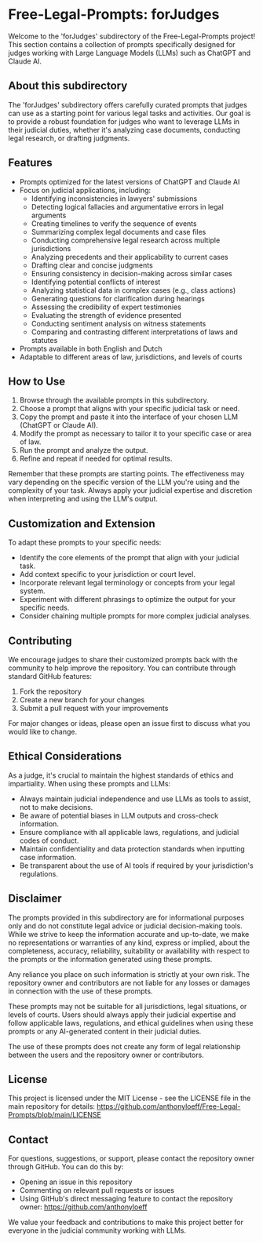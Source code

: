 # Free-Legal-Prompts: forJudges
Welcome to the 'forJudges' subdirectory of the Free-Legal-Prompts project! This section contains a collection of prompts specifically designed for judges working with Large Language Models (LLMs) such as ChatGPT and Claude AI.

## About this subdirectory
The 'forJudges' subdirectory offers carefully curated prompts that judges can use as a starting point for various legal tasks and activities. Our goal is to provide a robust foundation for judges who want to leverage LLMs in their judicial duties, whether it's analyzing case documents, conducting legal research, or drafting judgments.

## Features
- Prompts optimized for the latest versions of ChatGPT and Claude AI
- Focus on judicial applications, including:
  - Identifying inconsistencies in lawyers' submissions
  - Detecting logical fallacies and argumentative errors in legal arguments
  - Creating timelines to verify the sequence of events
  - Summarizing complex legal documents and case files
  - Conducting comprehensive legal research across multiple jurisdictions
  - Analyzing precedents and their applicability to current cases
  - Drafting clear and concise judgments
  - Ensuring consistency in decision-making across similar cases
  - Identifying potential conflicts of interest
  - Analyzing statistical data in complex cases (e.g., class actions)
  - Generating questions for clarification during hearings
  - Assessing the credibility of expert testimonies
  - Evaluating the strength of evidence presented
  - Conducting sentiment analysis on witness statements
  - Comparing and contrasting different interpretations of laws and statutes
- Prompts available in both English and Dutch
- Adaptable to different areas of law, jurisdictions, and levels of courts

## How to Use
1. Browse through the available prompts in this subdirectory.
2. Choose a prompt that aligns with your specific judicial task or need.
3. Copy the prompt and paste it into the interface of your chosen LLM (ChatGPT or Claude AI).
4. Modify the prompt as necessary to tailor it to your specific case or area of law.
5. Run the prompt and analyze the output.
6. Refine and repeat if needed for optimal results.

Remember that these prompts are starting points. The effectiveness may vary depending on the specific version of the LLM you're using and the complexity of your task. Always apply your judicial expertise and discretion when interpreting and using the LLM's output.

## Customization and Extension
To adapt these prompts to your specific needs:

- Identify the core elements of the prompt that align with your judicial task.
- Add context specific to your jurisdiction or court level.
- Incorporate relevant legal terminology or concepts from your legal system.
- Experiment with different phrasings to optimize the output for your specific needs.
- Consider chaining multiple prompts for more complex judicial analyses.

## Contributing
We encourage judges to share their customized prompts back with the community to help improve the repository. You can contribute through standard GitHub features:

1. Fork the repository
2. Create a new branch for your changes
3. Submit a pull request with your improvements

For major changes or ideas, please open an issue first to discuss what you would like to change.

## Ethical Considerations
As a judge, it's crucial to maintain the highest standards of ethics and impartiality. When using these prompts and LLMs:

- Always maintain judicial independence and use LLMs as tools to assist, not to make decisions.
- Be aware of potential biases in LLM outputs and cross-check information.
- Ensure compliance with all applicable laws, regulations, and judicial codes of conduct.
- Maintain confidentiality and data protection standards when inputting case information.
- Be transparent about the use of AI tools if required by your jurisdiction's regulations.

## Disclaimer
The prompts provided in this subdirectory are for informational purposes only and do not constitute legal advice or judicial decision-making tools. While we strive to keep the information accurate and up-to-date, we make no representations or warranties of any kind, express or implied, about the completeness, accuracy, reliability, suitability or availability with respect to the prompts or the information generated using these prompts.

Any reliance you place on such information is strictly at your own risk. The repository owner and contributors are not liable for any losses or damages in connection with the use of these prompts.

These prompts may not be suitable for all jurisdictions, legal situations, or levels of courts. Users should always apply their judicial expertise and follow applicable laws, regulations, and ethical guidelines when using these prompts or any AI-generated content in their judicial duties.

The use of these prompts does not create any form of legal relationship between the users and the repository owner or contributors.

## License
This project is licensed under the MIT License - see the LICENSE file in the main repository for details: https://github.com/anthonyloeff/Free-Legal-Prompts/blob/main/LICENSE

## Contact
For questions, suggestions, or support, please contact the repository owner through GitHub. You can do this by:
- Opening an issue in this repository
- Commenting on relevant pull requests or issues
- Using GitHub's direct messaging feature to contact the repository owner: https://github.com/anthonyloeff

We value your feedback and contributions to make this project better for everyone in the judicial community working with LLMs.